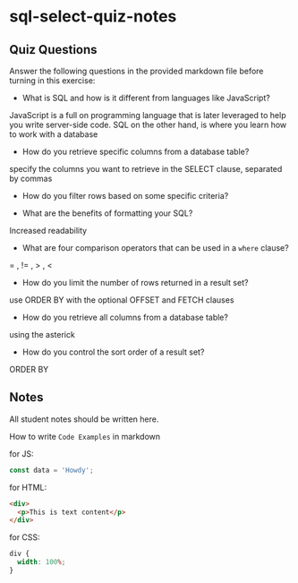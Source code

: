 # sql-select-quiz-notes

## Quiz Questions

Answer the following questions in the provided markdown file before turning in this exercise:

- What is SQL and how is it different from languages like JavaScript?

JavaScript is a full on programming language that is later leveraged to help you write server-side code. SQL on the other hand, is where you learn how to work with a database

- How do you retrieve specific columns from a database table?

specify the columns you want to retrieve in the SELECT clause, separated by commas

- How do you filter rows based on some specific criteria?

- What are the benefits of formatting your SQL?

Increased readability

- What are four comparison operators that can be used in a `where` clause?

= , != , > , <

- How do you limit the number of rows returned in a result set?

use ORDER BY with the optional OFFSET and FETCH clauses

- How do you retrieve all columns from a database table?

using the asterick

- How do you control the sort order of a result set?

ORDER BY

## Notes

All student notes should be written here.

How to write `Code Examples` in markdown

for JS:

```javascript
const data = 'Howdy';
```

for HTML:

```html
<div>
  <p>This is text content</p>
</div>
```

for CSS:

```css
div {
  width: 100%;
}
```
